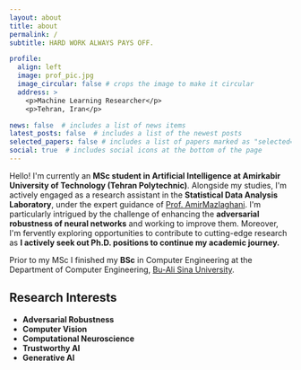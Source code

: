 ```yaml
---
layout: about
title: about
permalink: /
subtitle: HARD WORK ALWAYS PAYS OFF.

profile:
  align: left
  image: prof_pic.jpg
  image_circular: false # crops the image to make it circular
  address: >
    <p>Machine Learning Researcher</p>
    <p>Tehran, Iran</p>

news: false  # includes a list of news items
latest_posts: false  # includes a list of the newest posts
selected_papers: false # includes a list of papers marked as "selected={true}"
social: true  # includes social icons at the bottom of the page
---
```



Hello! I'm currently an **MSc student in Artificial Intelligence at Amirkabir University of Technology (Tehran Polytechnic)**. Alongside my studies, I'm actively engaged as a research assistant in the **Statistical Data Analysis Laboratory**, under the expert guidance of [Prof. AmirMazlaghani](https://scholar.google.com/citations?user=gxbTUfEAAAAJ&hl=en&oi=ao). I'm particularly intrigued by the challenge of enhancing the **adversarial robustness of neural networks** and working to improve them. Moreover, I'm fervently exploring opportunities to contribute to cutting-edge research as **I actively seek out Ph.D. positions to continue my academic journey.**

Prior to my MSc I finished my **BSc** in Computer Engineering at the Department of Computer Engineering, [Bu-Ali Sina University](http://basu.ac.ir/en/home).



## Research Interests
- **Adversarial Robustness**
- **Computer Vision**
- **Computational Neuroscience**
- **Trustworthy AI**
- **Generative AI**
  



